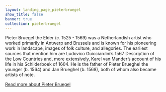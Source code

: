 ```yaml
---
layout: landing_page_pieterbruegel
show_title: false
banner: true
collection: pieterbruegel
---
```


Pieter Bruegel the Elder (c. 1525 - 1569) was a Netherlandish artist who worked primarily in Antwerp and Brussels and is known for his pioneering work in landscape, images of folk culture, and allegories. The earliest sources that mention him are Ludovico Guicciardini’s 1567 Description of the Low Countries and, more extensively, Karel van Mander’s account of his life in his Schilderboek of 1604. He is the father of Pieter Brueghel the younger (b. 1564) and Jan Brueghel (b. 1568), both of whom also became artists of note.

[Read more about Pieter Bruegel](/about-pieterbruegel)